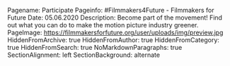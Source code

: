Pagename: Participate
Pageinfo: #Filmmakers4Future - Filmmakers for Future
Date: 05.06.2020
Description: Become part of the movement! Find out what you can do to make the motion picture industry greener.
PageImage: https://filmmakersforfuture.org/user/uploads/img/preview.jpg
HiddenFromArchive: true
HiddenFromAuthor: true
HiddenFromCategory: true
HiddenFromSearch: true
NoMarkdownParagraphs: true
SectionAlignment: left
SectionBackground: alternate
